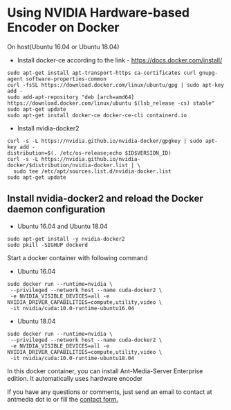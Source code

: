 # Using NVIDIA Hardware-based Encoder on Docker

On host(Ubuntu 16.04 or Ubuntu 18.04)

* Install docker-ce according to the link - https://docs.docker.com/install/
```
sudo apt-get install apt-transport-https ca-certificates curl gnupg-agent software-properties-common
curl -fsSL https://download.docker.com/linux/ubuntu/gpg | sudo apt-key add -
sudo add-apt-repository "deb [arch=amd64] https://download.docker.com/linux/ubuntu $(lsb_release -cs) stable"
sudo apt-get update
sudo apt-get install docker-ce docker-ce-cli containerd.io
```
* Install nvidia-docker2
```
curl -s -L https://nvidia.github.io/nvidia-docker/gpgkey | sudo apt-key add -
distribution=$(. /etc/os-release;echo $ID$VERSION_ID)
curl -s -L https://nvidia.github.io/nvidia-docker/$distribution/nvidia-docker.list | \
  sudo tee /etc/apt/sources.list.d/nvidia-docker.list
sudo apt-get update
```
## Install nvidia-docker2 and reload the Docker daemon configuration
* Ubuntu 16.04 and Ubuntu 18.04
```
sudo apt-get install -y nvidia-docker2
sudo pkill -SIGHUP dockerd
```
Start a docker container with following command
* Ubuntu 16.04
```
sudo docker run --runtime=nvidia \
 --privileged --network host --name cuda-docker2 \
 -e NVIDIA_VISIBLE_DEVICES=all -e NVIDIA_DRIVER_CAPABILITIES=compute,utility,video \
 -it nvidia/cuda:10.0-runtime-ubuntu16.04
```
* Ubuntu 18.04
```
sudo docker run --runtime=nvidia \
 --privileged --network host --name cuda-docker2 \
 -e NVIDIA_VISIBLE_DEVICES=all -e NVIDIA_DRIVER_CAPABILITIES=compute,utility,video \
 -it nvidia/cuda:10.0-runtime-ubuntu18.04
```
In this docker container, you can install Ant-Media-Server Enterprise edition. It automatically uses hardware encoder

If you have any questions or comments,  just send an email to contact at antmedia dot io or fill the <a href="https://antmedia.io/#contact">contact form.</a>
